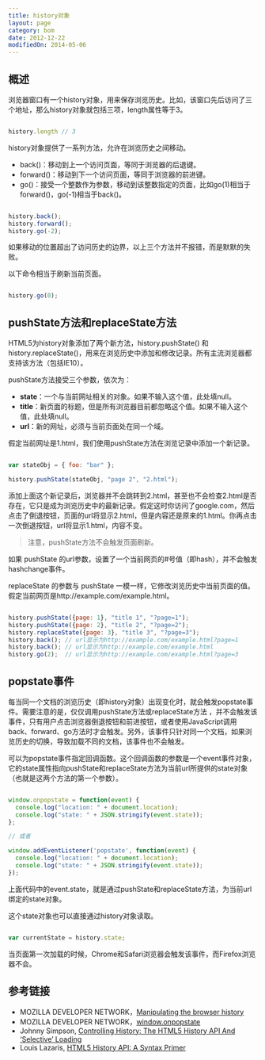 ```yaml
---
title: history对象
layout: page
category: bom 
date: 2012-12-22
modifiedOn: 2014-05-06
---
```


## 概述

浏览器窗口有一个history对象，用来保存浏览历史。比如，该窗口先后访问了三个地址，那么history对象就包括三项，length属性等于3。

```javascript

history.length // 3

```

history对象提供了一系列方法，允许在浏览历史之间移动。

- back()：移动到上一个访问页面，等同于浏览器的后退键。
- forward()：移动到下一个访问页面，等同于浏览器的前进键。
- go()：接受一个整数作为参数，移动到该整数指定的页面，比如go(1)相当于forward()，go(-1)相当于back()。

```javascript

history.back();
history.forward();
history.go(-2);

```

如果移动的位置超出了访问历史的边界，以上三个方法并不报错，而是默默的失败。

以下命令相当于刷新当前页面。

```javascript

history.go(0);

```

## pushState方法和replaceState方法

HTML5为history对象添加了两个新方法，history.pushState() 和 history.replaceState()，用来在浏览历史中添加和修改记录。所有主流浏览器都支持该方法（包括IE10）。

pushState方法接受三个参数，依次为：

- **state**：一个与当前网址相关的对象。如果不输入这个值，此处填null。
- **title**：新页面的标题，但是所有浏览器目前都忽略这个值。如果不输入这个值，此处填null。
- **url**：新的网址，必须与当前页面处在同一个域。

假定当前网址是1.html，我们使用pushState方法在浏览记录中添加一个新记录。

```javascript

var stateObj = { foo: "bar" };

history.pushState(stateObj, "page 2", "2.html");

```

添加上面这个新记录后，浏览器并不会跳转到2.html，甚至也不会检查2.html是否存在，它只是成为浏览历史中的最新记录。假定这时你访问了google.com，然后点击了倒退按钮，页面的url将显示2.html，但是内容还是原来的1.html。你再点击一次倒退按钮，url将显示1.html，内容不变。

> 注意，pushState方法不会触发页面刷新。

如果 pushState 的url参数，设置了一个当前网页的#号值（即hash），并不会触发hashchange事件。

replaceState 的参数与 pushState 一模一样，它修改浏览历史中当前页面的值。假定当前网页是http://example.com/example.html。

```javascript

history.pushState({page: 1}, "title 1", "?page=1");
history.pushState({page: 2}, "title 2", "?page=2");
history.replaceState({page: 3}, "title 3", "?page=3");
history.back(); // url显示为http://example.com/example.html?page=1
history.back(); // url显示为http://example.com/example.html
history.go(2);  // url显示为http://example.com/example.html?page=3

```

## popstate事件

每当同一个文档的浏览历史（即history对象）出现变化时，就会触发popstate事件。需要注意的是，仅仅调用pushState方法或replaceState方法 ，并不会触发该事件，只有用户点击浏览器倒退按钮和前进按钮，或者使用JavaScript调用back、forward、go方法时才会触发。另外，该事件只针对同一个文档，如果浏览历史的切换，导致加载不同的文档，该事件也不会触发。

可以为popstate事件指定回调函数。这个回调函数的参数是一个event事件对象，它的state属性指向pushState和replaceState方法为当前url所提供的state对象（也就是这两个方法的第一个参数）。

```javascript

window.onpopstate = function(event) {
  console.log("location: " + document.location);
  console.log("state: " + JSON.stringify(event.state));
};

// 或者

window.addEventListener('popstate', function(event) {  
  console.log("location: " + document.location);
  console.log("state: " + JSON.stringify(event.state));  
}); 

```

上面代码中的event.state，就是通过pushState和replaceState方法，为当前url绑定的state对象。

这个state对象也可以直接通过history对象读取。

```javascript

var currentState = history.state;

```

当页面第一次加载的时候，Chrome和Safari浏览器会触发该事件，而Firefox浏览器不会。 

## 参考链接

- MOZILLA DEVELOPER NETWORK，[Manipulating the browser history](https://developer.mozilla.org/en-US/docs/DOM/Manipulating_the_browser_history)
- MOZILLA DEVELOPER NETWORK，[window.onpopstate](https://developer.mozilla.org/en-US/docs/DOM/window.onpopstate)
- Johnny Simpson, [Controlling History: The HTML5 History API And ‘Selective’ Loading](http://www.inserthtml.com/2013/06/history-api/)
- Louis Lazaris, [HTML5 History API: A Syntax Primer](http://www.impressivewebs.com/html5-history-api-syntax/)
